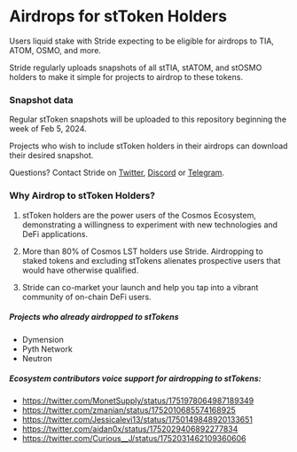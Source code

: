 # Airdrops for stToken Holders
Users liquid stake with Stride expecting to be eligible for airdrops to TIA, ATOM, OSMO, and more.

Stride regularly uploads snapshots of all stTIA, stATOM, and stOSMO holders to make it simple for projects to airdrop to these tokens. 

### Snapshot data

Regular stToken snapshots will be uploaded to this repository beginning the week of Feb 5, 2024.

Projects who wish to include stToken holders in their airdrops can download their desired snapshot.

Questions? Contact Stride on [Twitter](https://twitter.com/stride_zone), [Discord](https://discord.com/invite/stride-zone) or [Telegram](https://t.me/stridezone_official).


### Why Airdrop to stToken Holders?

1) stToken holders are the power users of the Cosmos Ecosystem, demonstrating a willingness to experiment with new technologies and DeFi applications.

2) More than 80% of Cosmos LST holders use Stride. Airdropping to staked tokens and excluding stTokens alienates prospective users that would have otherwise qualified.

3) Stride can co-market your launch and help you tap into a vibrant community of on-chain DeFi users.


##### Projects who already airdropped to stTokens
- Dymension
- Pyth Network
- Neutron

##### Ecosystem contributors voice support for airdropping to stTokens:
- https://twitter.com/MonetSupply/status/1751978064987189349
- https://twitter.com/zmanian/status/1752010685574168925
- https://twitter.com/Jessicalevi13/status/1750149848920133651
- https://twitter.com/aidan0x/status/1752029406892277834
- https://twitter.com/Curious__J/status/1752031462109360606
